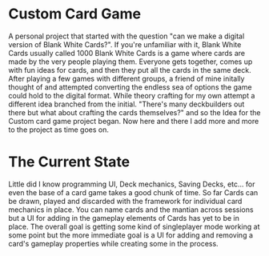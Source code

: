 # Custom Card Game

A personal project that started with the question "can we make a digital version of Blank White Cards?". If you're unfamiliar with it, Blank White Cards usually called 1000 Blank White Cards is a game where cards are made by the very people playing them. Everyone gets together, comes up with fun ideas for cards, and then they put all the cards in the same deck. After playing a few games with different groups, a friend of mine initally thought of and attempted converting the endless sea of options the game could hold to the digital format. While theory crafting for my own attempt a different idea branched from the initial. "There's many deckbuilders out there but what about crafting the cards themselves?" and so the Idea for the Custom card game project began. Now here and there I add more and more to the project as time goes on.

# The Current State

Little did I know programming UI, Deck mechanics, Saving Decks, etc... for even the base of a card game takes a good chunk of time. So far Cards can be drawn, played and discarded with the framework for individual card mechanics in place. You can name cards and the mantian across sessions but a UI for adding in the gameplay elements of Cards has yet to be in place. The overall goal is getting some kind of singleplayer mode working at some point but the more immediate goal is a UI for adding and removing a card's gameplay properties while creating some in the process.



